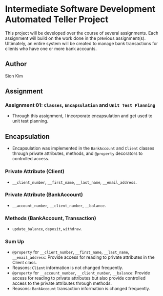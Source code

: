 # Intermediate Software Development Automated Teller Project
This project will be developed over the course of several assignments.  Each 
assignment will build on the work done in the previous assignment(s).  Ultimately, 
an entire system will be created to manage bank transactions for clients who 
have one or more bank accounts.

## Author
Sion Kim

## Assignment
### Assignment 01: `Classes`, `Encapsulation` and `Unit Test Planning` 
- Through this assignment, I incorporate encapsulation and get used to unit test planning.

## Encapsulation
- Encapsulation was implemented in the `BankAccount` and `Client` classes through private attributes, methods, and `@property` decorators to controlled access.
### Private Attribute (Client)
- `__client_number`, `__first_name`, `__last_name`, `__email_address`.
### Private Attribute (BankAccount)
- `__account_number`, `__client_number`, `__balance`.
### Methods (BankAccount, Transaction)
- `update_balance`, `deposit`, `withdraw`.
### Sum Up
- `@property` for `__client_number`, `__first_name`, `__last_name`, `__email_address`: Provide access for reading to private attributes in the Client class.
- Reasons: `Client` information is not changed frequently.
- `@property` for `__account_number`, `__client_number`, `__balance`: Provide access for reading to private attributes but also provide controlled access to the private attributes through methods.
- Reasons: `BankAccount` transaction information is changed frequently.